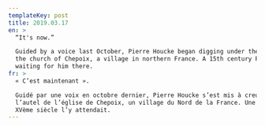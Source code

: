 ```yaml
---
templateKey: post
title: 2019.03.17
en: >
  “It's now.”

  Guided by a voice last October, Pierre Houcke began digging under the altar of
  the church of Chepoix, a village in northern France. A 15th century Pietà was
  waiting for him there. 
fr: >
  « C’est maintenant ». 

  Guidé par une voix en octobre dernier, Pierre Houcke s’est mis à creuser sous
  l’autel de l’église de Chepoix, un village du Nord de la France. Une Pietà du
  XVème siècle l’y attendait.
---
```


